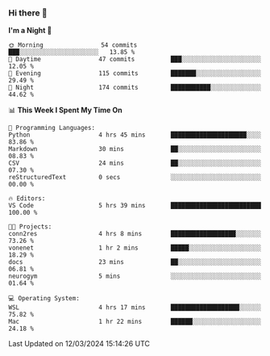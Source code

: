 ### Hi there 👋

<!--
**ALiersEL/ALiersEL** is a ✨ _special_ ✨ repository because its `README.md` (this file) appears on your GitHub profile.

Here are some ideas to get you started:

- 🔭 I’m currently working on ...
- 🌱 I’m currently learning ...
- 👯 I’m looking to collaborate on ...
- 🤔 I’m looking for help with ...
- 💬 Ask me about ...
- 📫 How to reach me: ...
- 😄 Pronouns: ...
- ⚡ Fun fact: ...
-->

<!--START_SECTION:waka-->
**I'm a Night 🦉** 

```text
🌞 Morning                54 commits          ███░░░░░░░░░░░░░░░░░░░░░░   13.85 % 
🌆 Daytime                47 commits          ███░░░░░░░░░░░░░░░░░░░░░░   12.05 % 
🌃 Evening                115 commits         ███████░░░░░░░░░░░░░░░░░░   29.49 % 
🌙 Night                  174 commits         ███████████░░░░░░░░░░░░░░   44.62 % 
```


📊 **This Week I Spent My Time On** 

```text
💬 Programming Languages: 
Python                   4 hrs 45 mins       █████████████████████░░░░   83.86 % 
Markdown                 30 mins             ██░░░░░░░░░░░░░░░░░░░░░░░   08.83 % 
CSV                      24 mins             ██░░░░░░░░░░░░░░░░░░░░░░░   07.30 % 
reStructuredText         0 secs              ░░░░░░░░░░░░░░░░░░░░░░░░░   00.00 % 

🔥 Editors: 
VS Code                  5 hrs 39 mins       █████████████████████████   100.00 % 

🐱‍💻 Projects: 
conn2res                 4 hrs 8 mins        ██████████████████░░░░░░░   73.26 % 
vonenet                  1 hr 2 mins         █████░░░░░░░░░░░░░░░░░░░░   18.29 % 
docs                     23 mins             ██░░░░░░░░░░░░░░░░░░░░░░░   06.81 % 
neurogym                 5 mins              ░░░░░░░░░░░░░░░░░░░░░░░░░   01.64 % 

💻 Operating System: 
WSL                      4 hrs 17 mins       ███████████████████░░░░░░   75.82 % 
Mac                      1 hr 22 mins        ██████░░░░░░░░░░░░░░░░░░░   24.18 % 
```


 Last Updated on 12/03/2024 15:14:26 UTC
<!--END_SECTION:waka-->

